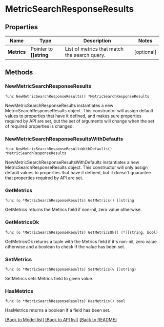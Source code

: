 # MetricSearchResponseResults

## Properties

Name | Type | Description | Notes
---- | ---- | ----------- | ------
**Metrics** | Pointer to **[]string** | List of metrics that match the search query. | [optional] 

## Methods

### NewMetricSearchResponseResults

`func NewMetricSearchResponseResults() *MetricSearchResponseResults`

NewMetricSearchResponseResults instantiates a new MetricSearchResponseResults object.
This constructor will assign default values to properties that have it defined,
and makes sure properties required by API are set, but the set of arguments
will change when the set of required properties is changed.

### NewMetricSearchResponseResultsWithDefaults

`func NewMetricSearchResponseResultsWithDefaults() *MetricSearchResponseResults`

NewMetricSearchResponseResultsWithDefaults instantiates a new MetricSearchResponseResults object.
This constructor will only assign default values to properties that have it defined,
but it doesn't guarantee that properties required by API are set.

### GetMetrics

`func (o *MetricSearchResponseResults) GetMetrics() []string`

GetMetrics returns the Metrics field if non-nil, zero value otherwise.

### GetMetricsOk

`func (o *MetricSearchResponseResults) GetMetricsOk() (*[]string, bool)`

GetMetricsOk returns a tuple with the Metrics field if it's non-nil, zero value otherwise
and a boolean to check if the value has been set.

### SetMetrics

`func (o *MetricSearchResponseResults) SetMetrics(v []string)`

SetMetrics sets Metrics field to given value.

### HasMetrics

`func (o *MetricSearchResponseResults) HasMetrics() bool`

HasMetrics returns a boolean if a field has been set.


[[Back to Model list]](../README.md#documentation-for-models) [[Back to API list]](../README.md#documentation-for-api-endpoints) [[Back to README]](../README.md)


